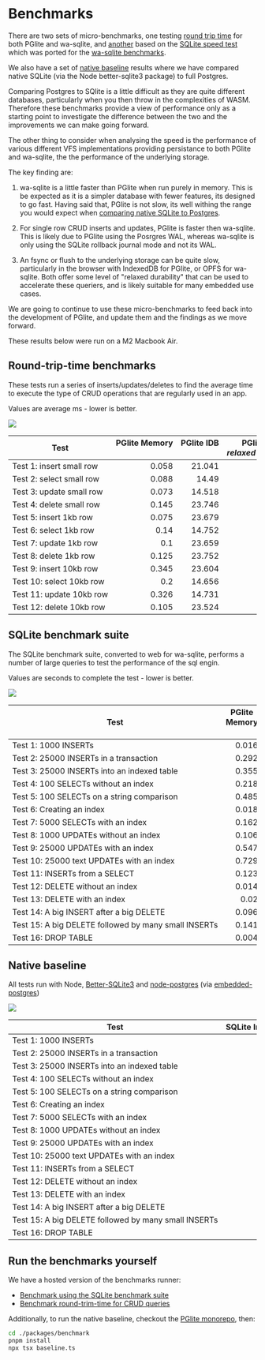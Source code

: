 <style scoped>
  table :is(td, th) {
    white-space: nowrap;
  }
  thead th {
    vertical-align: top;
  }
  thead th:first-child {
    vertical-align: middle;
  }
  tbody td {
    text-align: right;
  }
  tbody td:first-child {
    text-align: left;
  }
</style>

# Benchmarks

There are two sets of micro-benchmarks, one testing [round trip time](#round-trip-time-benchmarks) for both PGlite and wa-sqlite, and [another](#sqlite-benchmark-suite) based on the [SQLite speed test](https://sqlite.org/src/file?name=tool/speedtest.tcl&ci=trunk) which was ported for the [wa-sqlite benchmarks](https://rhashimoto.github.io/wa-sqlite/demo/benchmarks.html).

We also have a set of [native baseline](#native-baseline) results where we have compared native SQLite (via the Node better-sqlite3 package) to full Postgres.

Comparing Postgres to SQlite is a little difficult as they are quite different databases, particularly when you then throw in the complexities of WASM. Therefore these benchmarks provide a view of performance only as a starting point to investigate the difference between the two and the improvements we can make going forward.

The other thing to consider when analysing the speed is the performance of various different VFS implementations providing persistance to both PGlite and wa-sqlite, the the performance of the underlying storage.

The key finding are:

1. wa-sqlite is a little faster than PGlite when run purely in memory. This is be expected as it is a simpler database with fewer features, its designed to go fast. Having said that, PGlite is not slow, its well withing the range you would expect when [comparing native SQLite to Postgres](#native-baseline).

2. For single row CRUD inserts and updates, PGlite is faster then wa-sqlite. This is likely due to PGlite using the Posrgres WAL, whereas wa-sqlite is only using the SQLite rollback journal mode and not its WAL.

3. An fsync or flush to the underlying storage can be quite slow, particularly in the browser with IndexedDB for PGlite, or OPFS for wa-sqlite. Both offer some level of "relaxed durability" that can be used to accelerate these queriers, and is likely suitable for many embedded use cases.

We are going to continue to use these micro-benchmarks to feed back into the development of PGlite, and update them and the findings as we move forward.

These results below were run on a M2 Macbook Air.

## Round-trip-time benchmarks

These tests run a series of inserts/updates/deletes to find the average time to execute the type of CRUD operations that are regularly used in an app.

Values are average ms - lower is better.

![](./public/img/benckmark/rtt.svg)

| Test                     | PGlite Memory | PGlite IDB | PGlite IDB<br>_relaxed durability_ | PGlite OPFS AHP | PGlite OPFS AHP<br>_relaxed durability_ | SQLite Memory | SQLite IDB | SQLite IDB<br>_relaxed durability_ | SQLite IDB BatchAtomic | SQLite IDB BatchAtomic<br>_relaxed durability_ | SQLite OPFS | SQLite OPFS AHP |
| ------------------------ | ------------- | ---------- | ---------------------------------- | --------------- | --------------------------------------- | ------------- | ---------- | ---------------------------------- | ---------------------- | ---------------------------------------------- | ----------- | --------------- |
| Test 1: insert small row | 0.058         | 21.041     | 0.085                              | 3.946           | 0.079                                   | 0.083         | 2.948      | 2.813                              | 1.627                  | 1.321                                          | 15.535      | 19.816          |
| Test 2: select small row | 0.088         | 14.49      | 0.108                              | 0.126           | 0.082                                   | 0.042         | 0.673      | 0.744                              | 0.423                  | 0.458                                          | 0.819       | 0.03            |
| Test 3: update small row | 0.073         | 14.518     | 0.074                              | 0.076           | 0.071                                   | 0.036         | 0.524      | 0.538                              | 0.467                  | 0.546                                          | 1.185       | 0.016           |
| Test 4: delete small row | 0.145         | 23.746     | 0.142                              | 3.949           | 0.15                                    | 0.1           | 2.196      | 2.111                              | 1.118                  | 0.999                                          | 15.954      | 20.04           |
| Test 5: insert 1kb row   | 0.075         | 23.679     | 0.08                               | 3.963           | 0.115                                   | 0.04          | 2.701      | 3.247                              | 1.394                  | 1.16                                           | 16.072      | 19.934          |
| Test 6: select 1kb row   | 0.14          | 14.752     | 0.17                               | 0.192           | 0.131                                   | 0.034         | 0.505      | 0.475                              | 0.334                  | 0.35                                           | 0.801       | 0.071           |
| Test 7: update 1kb row   | 0.1           | 23.659     | 0.105                              | 3.959           | 0.121                                   | 0.022         | 0.549      | 0.539                              | 0.384                  | 0.383                                          | 1.171       | 0.017           |
| Test 8: delete 1kb row   | 0.125         | 23.752     | 0.124                              | 4.03            | 0.166                                   | 0.037         | 2.979      | 2.933                              | 1.314                  | 1.068                                          | 15.787      | 19.827          |
| Test 9: insert 10kb row  | 0.345         | 23.604     | 0.348                              | 4.251           | 0.363                                   | 0.122         | 3.02       | 3.371                              | 1.683                  | 1.501                                          | 15.74       | 20.041          |
| Test 10: select 10kb row | 0.2           | 14.656     | 0.192                              | 0.246           | 0.207                                   | 0.049         | 0.551      | 0.613                              | 0.482                  | 0.489                                          | 1.521       | 0.091           |
| Test 11: update 10kb row | 0.326         | 14.731     | 0.306                              | 0.328           | 0.325                                   | 0.072         | 0.506      | 0.504                              | 0.419                  | 0.418                                          | 1.182       | 0.083           |
| Test 12: delete 10kb row | 0.105         | 23.524     | 0.124                              | 3.981           | 0.134                                   | 0.039         | 3.24       | 3.214                              | 1.481                  | 1.238                                          | 15.794      | 19.884          |

## SQLite benchmark suite

The SQLite benchmark suite, converted to web for wa-sqlite, performs a number of large queries to test the performance of the sql engin.

Values are seconds to complete the test - lower is better.

![](./public/img/benckmark/sqlite-suite.svg)

| Test                                                 | PGlite<br>Memory | PGlite<br>IDB FS | PGlite<br>IDB FS<br>_relaxed durability_ | PGlite<br>OPFS Access Handle Pool | PGlite<br>OPFS Access Handle Pool<br>_relaxed durability_ | wa-sqlite<br>Memory (sync) | wa-sqlite<br>Memory (async) | wa-sqlite<br>DB Minimal | wa-sqlite<br>IDB Minimal<br>_relaxed durability_ | wa-sqlite<br>IDB Batch Atomic | wa-sqlite<br>IDB Batch Atomic<br>_relaxed durability_ | wa-sqlite<br>OPFS | wa-sqlite<br>OPFS Access Handle Pool |
| ---------------------------------------------------- | ---------------- | ---------------- | ---------------------------------------- | --------------------------------- | --------------------------------------------------------- | -------------------------- | --------------------------- | ----------------------- | ------------------------------------------------ | ----------------------------- | ----------------------------------------------------- | ----------------- | ------------------------------------ |
| Test 1: 1000 INSERTs                                 | 0.016            | 0.035            | 0.015                                    | 0.025                             | \\                                                        | 0.035                      | 0.051                       | 2.384                   | 2.588                                            | 1.094                         | 0.939                                                 | 18.847            | 24.67                                |
| Test 2: 25000 INSERTs in a transaction               | 0.292            | 0.299            | 0.278                                    | 0.296                             | 0.304                                                     | 0.077                      | 0.12                        | 0.14                    | 0.105                                            | 0.15                          | 0.107                                                 | 0.141             | 0.137                                |
| Test 3: 25000 INSERTs into an indexed table          | 0.355            | 0.388            | 0.351                                    | 0.402                             | 0.374                                                     | 0.1                        | 0.138                       | 0.23                    | 0.185                                            | 0.228                         | 0.198                                                 | 0.174             | 0.143                                |
| Test 4: 100 SELECTs without an index                 | 0.218            | 0.229            | 0.217                                    | 0.215                             | 0.215                                                     | 0.104                      | 0.17                        | 0.185                   | 0.281                                            | 0.185                         | 0.275                                                 | 0.285             | 0.103                                |
| Test 5: 100 SELECTs on a string comparison           | 0.485            | 0.504            | 0.482                                    | 0.482                             | 0.484                                                     | 0.451                      | 0.546                       | 0.549                   | 0.553                                            | 0.546                         | 0.548                                                 | 0.545             | 0.452                                |
| Test 6: Creating an index                            | 0.018            | 0.043            | 0.018                                    | 0.035                             | 0.022                                                     | 0.012                      | 0.016                       | 0.031                   | 0.024                                            | 0.033                         | 0.024                                                 | 0.191             | 0.061                                |
| Test 7: 5000 SELECTs with an index                   | 0.162            | 0.163            | 0.149                                    | 0.178                             | 0.183                                                     | 0.042                      | 0.064                       | 0.06                    | 0.067                                            | 0.071                         | 0.068                                                 | 0.061             | 0.044                                |
| Test 8: 1000 UPDATEs without an index                | 0.106            | 0.129            | 0.104                                    | 0.113                             | 0.108                                                     | 0.032                      | 0.055                       | 0.062                   | 0.057                                            | 0.059                         | 0.056                                                 | 0.077             | 0.053                                |
| Test 9: 25000 UPDATEs with an index                  | 0.547            | 0.579            | 0.537                                    | 0.727                             | 0.685                                                     | 0.131                      | 0.211                       | 0.391                   | 0.364                                            | 0.258                         | 0.219                                                 | 0.274             | 0.163                                |
| Test 10: 25000 text UPDATEs with an index            | 0.729            | 0.781            | 0.72                                     | 0.936                             | 0.894                                                     | 0.101                      | 0.168                       | 0.348                   | 0.362                                            | 0.244                         | 0.267                                                 | 0.23              | 0.132                                |
| Test 11: INSERTs from a SELECT                       | 0.123            | 0.182            | 0.123                                    | 0.186                             | 0.14                                                      | 0.047                      | 0.057                       | 0.311                   | 0.33                                             | 0.347                         | 0.358                                                 | 0.171             | 0.102                                |
| Test 12: DELETE without an index                     | 0.014            | 0.038            | 0.014                                    | 0.027                             | 0.015                                                     | 0.02                       | 0.023                       | 0.915                   | 0.936                                            | 1.148                         | 1.146                                                 | 0.222             | 0.094                                |
| Test 13: DELETE with an index                        | 0.02             | 0.043            | 0.02                                     | 0.039                             | 0.024                                                     | 0.038                      | 0.044                       | 0.298                   | 0.365                                            | 0.161                         | 0.217                                                 | 0.31              | 0.065                                |
| Test 14: A big INSERT after a big DELETE             | 0.096            | 0.158            | 0.097                                    | 0.148                             | 0.112                                                     | 0.036                      | 0.045                       | 0.221                   | 0.169                                            | 0.207                         | 0.21                                                  | 0.175             | 0.084                                |
| Test 15: A big DELETE followed by many small INSERTs | 0.141            | 0.174            | 0.14                                     | 0.161                             | 0.14                                                      | 0.031                      | 0.043                       | 0.138                   | 0.138                                            | 0.083                         | 0.137                                                 | 0.189             | 0.058                                |
| Test 16: DROP TABLE                                  | 0.004            | 0.025            | 0.002                                    | 0.012                             | 0.004                                                     | 0.003                      | 0.002                       | 0.096                   | 0.163                                            | 0.098                         | 0.144                                                 | 0.61              | 0.077                                |

## Native baseline

All tests run with Node, [Better-SQLite3](https://www.npmjs.com/package/better-sqlite3) and [node-postgres](https://www.npmjs.com/package/pg) (via [embedded-postgres](https://github.com/leinelissen/embedded-postgres))

![](./public/img/benckmark/baseline.svg)

| Test                                                 | SQLite In-Memory | SQLite On-Disk | Postgres |
| ---------------------------------------------------- | ---------------- | -------------- | -------- |
| Test 1: 1000 INSERTs                                 | 0.002            | 0.288          | 0.007    |
| Test 2: 25000 INSERTs in a transaction               | 0.022            | 0.019          | 0.114    |
| Test 3: 25000 INSERTs into an indexed table          | 0.035            | 0.04           | 0.383    |
| Test 4: 100 SELECTs without an index                 | 0.076            | 0.078          | 0.094    |
| Test 5: 100 SELECTs on a string comparison           | 0.268            | 0.429          | 0.259    |
| Test 6: Creating an index                            | 0.007            | 0.011          | 0.01     |
| Test 7: 5000 SELECTs with an index                   | 0.01             | 0.01           | 0.078    |
| Test 8: 1000 UPDATEs without an index                | 0.018            | 0.021          | 0.047    |
| Test 9: 25000 UPDATEs with an index                  | 0.047            | 0.056          | 0.307    |
| Test 10: 25000 text UPDATEs with an index            | 0.032            | 0.041          | 0.416    |
| Test 11: INSERTs from a SELECT                       | 0.022            | 0.027          | 0.072    |
| Test 12: DELETE without an index                     | 0.01             | 0.023          | 0.007    |
| Test 13: DELETE with an index                        | 0.017            | 0.021          | 0.019    |
| Test 14: A big INSERT after a big DELETE             | 0.017            | 0.021          | 0.048    |
| Test 15: A big DELETE followed by many small INSERTs | 0.008            | 0.01           | 0.067    |
| Test 16: DROP TABLE                                  | 0.001            | 0.003          | 0.004    |

## Run the benchmarks yourself

We have a hosted version of the benchmarks runner:

- <a href="./benchmark/" target="_blank">Benchmark using the SQLite benchmark suite</a>
- <a href="./benchmark/rtt.html" target="_blank">Benchmark round-trim-time for CRUD queries</a>

Additionally, to run the native baseline, checkout the [PGlite monorepo](https://github.com/electric-sql/pglite), then:

```sh
cd ./packages/benchmark
pnpm install
npx tsx baseline.ts
```
